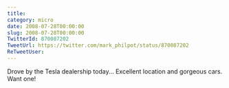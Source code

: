 ```yaml
---
title: 
category: micro
date: 2008-07-28T00:00:00
slug: 2008-07-28T00:00:00
TwitterId: 870087202
TweetUrl: https://twitter.com/mark_philpot/status/870087202
ReTweetUser: 
---
```


Drove by the Tesla dealership today... Excellent location and gorgeous cars.  Want one!